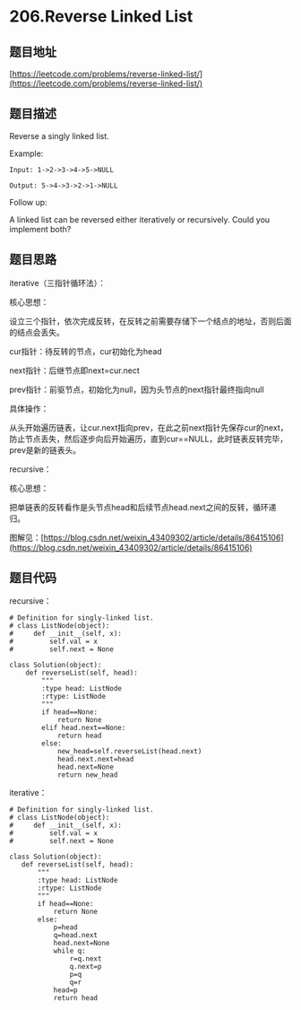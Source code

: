 206.Reverse Linked List
========================

题目地址
--------
[https://leetcode.com/problems/reverse-linked-list/](https://leetcode.com/problems/reverse-linked-list/)

题目描述
----------
Reverse a singly linked list.

Example:

```
Input: 1->2->3->4->5->NULL

Output: 5->4->3->2->1->NULL
```

Follow up:

A linked list can be reversed either iteratively or recursively. Could you implement both?

题目思路
--------

iterative（三指针循环法）：

核心思想：

设立三个指针，依次完成反转，在反转之前需要存储下一个结点的地址，否则后面的结点会丢失。

cur指针：待反转的节点，cur初始化为head

next指针：后继节点即next=cur.nect

prev指针：前驱节点，初始化为null，因为头节点的next指针最终指向null

具体操作：

从头开始遍历链表，让cur.next指向prev，在此之前next指针先保存cur的next，防止节点丢失，然后逐步向后开始遍历，直到cur==NULL，此时链表反转完毕，prev是新的链表头。

recursive：

核心思想：

把单链表的反转看作是头节点head和后续节点head.next之间的反转，循环递归。

图解见：[https://blog.csdn.net/weixin_43409302/article/details/86415106](https://blog.csdn.net/weixin_43409302/article/details/86415106)





题目代码
--------

recursive：

```
# Definition for singly-linked list.
# class ListNode(object):
#     def __init__(self, x):
#         self.val = x
#         self.next = None

class Solution(object):
    def reverseList(self, head):
        """
        :type head: ListNode
        :rtype: ListNode
        """
        if head==None:
            return None
        elif head.next==None:
            return head
        else:
            new_head=self.reverseList(head.next)
            head.next.next=head
            head.next=None
            return new_head
 ```
 
 
 iterative：
 
 ```
 # Definition for singly-linked list.
# class ListNode(object):
#     def __init__(self, x):
#         self.val = x
#         self.next = None

class Solution(object):
    def reverseList(self, head):
        """
        :type head: ListNode
        :rtype: ListNode
        """
        if head==None:
            return None
        else:
            p=head
            q=head.next
            head.next=None
            while q:
                r=q.next
                q.next=p
                p=q
                q=r
            head=p
            return head 
  ```
